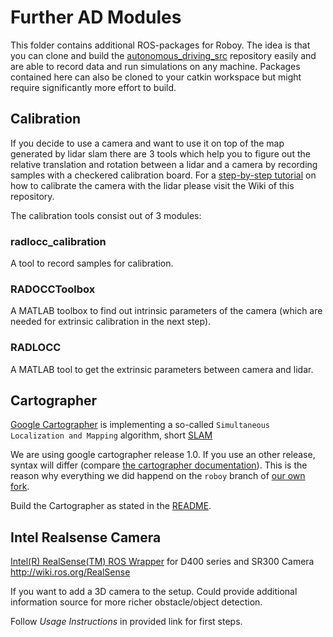 # Further AD Modules

This folder contains additional ROS-packages for Roboy. The idea is that you can clone and build the [autonomous_driving_src](https://github.com/Roboy/autonomous_driving_src/) repository easily and are able to record data and run simulations on any machine. Packages contained here can also be cloned to your catkin workspace but might require significantly more effort to build.

## Calibration
If you decide to use a camera and want to use it on top of the map generated by lidar slam there are 3 tools which help you to figure out the relative translation and rotation between a lidar and a camera by recording samples with a checkered calibration board. For a [step-by-step tutorial](https://github.com/Roboy/autonomous_driving/wiki/Extrinsic-calibration-between-camera-and-lidar) on how to calibrate the camera with the lidar please visit the Wiki of this repository. 

The calibration tools consist out of 3 modules:

### radlocc_calibration
A tool to record samples for calibration.

### RADOCCToolbox
A MATLAB toolbox to find out intrinsic parameters of the camera (which are needed for extrinsic calibration in the next step).

### RADLOCC
A MATLAB tool to get the extrinsic parameters between camera and lidar.

## Cartographer
[Google Cartographer](https://github.com/googlecartographer/cartographer_ros) is implementing a so-called `Simultaneous Localization and Mapping` algorithm, short [SLAM](https://en.wikipedia.org/wiki/Simultaneous_localization_and_mapping)

We are using google cartographer release 1.0. If you use an other release, syntax will differ (compare [the cartographer documentation](https://google-cartographer.readthedocs.io/en/latest/configuration.html)). This is the reason why everything we did happend on the `roboy` branch of [our own fork](https://github.com/Roboy/cartographer_ros/tree/roboy).

Build the Cartographer as stated in the [README](https://github.com/Roboy/cartographer_ros/tree/roboy#building-cartographer).

## Intel Realsense Camera
[Intel(R) RealSense(TM) ROS Wrapper](https://github.com/intel-ros/realsense) for D400 series and SR300 Camera http://wiki.ros.org/RealSense

If you want to add a 3D camera to the setup. Could provide additional information source for more richer obstacle/object detection.

Follow *Usage Instructions* in provided link for first steps.

